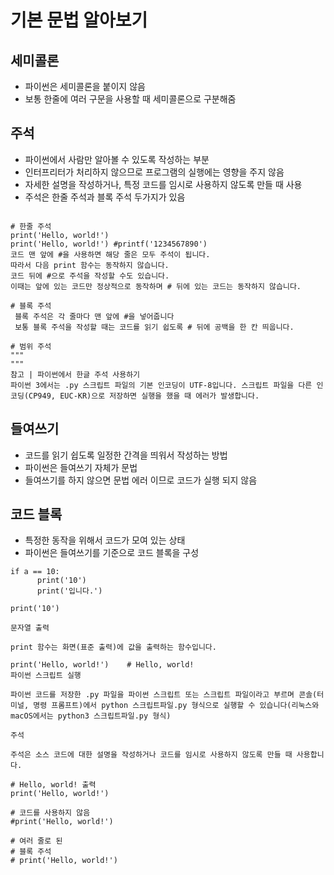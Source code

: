 # 기본 문법 알아보기

## 세미콜론
- 파이썬은 세미콜론을 붙이지 않음
- 보통 한줄에 여러 구문을 사용할 때 세미콜론으로 구분해줌

## 주석
- 파이썬에서 사람만 알아볼 수 있도록 작성하는 부분
- 인터프리터가 처리하지 않으므로 프로그램의 실행에는 영향을 주지 않음
- 자세한 설명을 작성하거나, 특정 코드를 임시로 사용하지 않도록 만들 때 사용
- 주석은 한줄 주석과 블록 주석 두가지가 있음
```

# 한줄 주석
print('Hello, world!')
print('Hello, world!') #printf('1234567890')
코드 맨 앞에 #을 사용하면 해당 줄은 모두 주석이 됩니다. 
따라서 다음 print 함수는 동작하지 않습니다.
코드 뒤에 #으로 주석을 작성할 수도 있습니다. 
이때는 앞에 있는 코드만 정상적으로 동작하며 # 뒤에 있는 코드는 동작하지 않습니다.

# 블록 주석
 블록 주석은 각 줄마다 맨 앞에 #을 넣어줍니다
 보통 블록 주석을 작성할 때는 코드를 읽기 쉽도록 # 뒤에 공백을 한 칸 띄웁니다.

# 범위 주석
"""
"""
참고 | 파이썬에서 한글 주석 사용하기
파이썬 3에서는 .py 스크립트 파일의 기본 인코딩이 UTF-8입니다. 스크립트 파일을 다른 인코딩(CP949, EUC-KR)으로 저장하면 실행을 했을 때 에러가 발생합니다.
```

## 들여쓰기
- 코드를 읽기 쉽도록 일정한 간격을 띄워서 작성하는 방법
- 파이썬은 들여쓰기 자체가 문법
- 들여쓰기를 하지 않으면 문법 에러 이므로 코드가 실행 되지 않음


## 코드 블록
- 특정한 동작을 위해서 코드가 모여 있는 상태
- 파이썬은 들여쓰기를 기준으로 코드 블록을 구성
```
if a == 10:
      print('10')
      print('입니다.')

print('10')
```

```
문자열 출력

print 함수는 화면(표준 출력)에 값을 출력하는 함수입니다.

print('Hello, world!')    # Hello, world!
파이썬 스크립트 실행

파이썬 코드를 저장한 .py 파일을 파이썬 스크립트 또는 스크립트 파일이라고 부르며 콘솔(터미널, 명령 프롬프트)에서 python 스크립트파일.py 형식으로 실행할 수 있습니다(리눅스와 macOS에서는 python3 스크립트파일.py 형식)

주석

주석은 소스 코드에 대한 설명을 작성하거나 코드를 임시로 사용하지 않도록 만들 때 사용합니다.

# Hello, world! 출력
print('Hello, world!')
 
# 코드를 사용하지 않음
#print('Hello, world!')
 
# 여러 줄로 된
# 블록 주석
# print('Hello, world!')
```